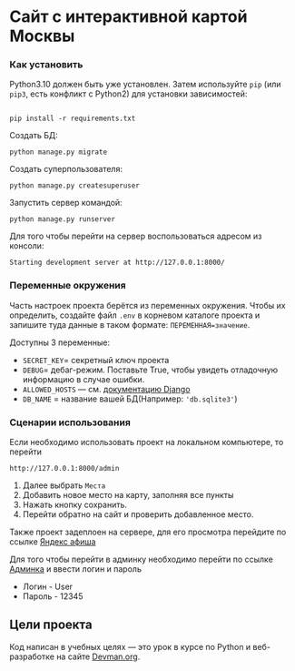 # Сайт с интерактивной картой Москвы


### Как установить

Python3.10 должен быть уже установлен. Затем используйте `pip` (или `pip3`, есть конфликт с Python2) для установки зависимостей:

```

pip install -r requirements.txt

```

Создать БД:
```
python manage.py migrate
```
Создать суперпользователя:
```
python manage.py createsuperuser
```
Запустить сервер командой:
```
python manage.py runserver
```

Для того чтобы перейти на сервер воспользоваться адресом из консоли:
```
Starting development server at http://127.0.0.1:8000/      
```
### Переменные окружения

Часть настроек проекта берётся из переменных окружения. Чтобы их определить, создайте файл `.env` в корневом каталоге проекта и 
запишите туда данные в таком формате: `ПЕРЕМЕННАЯ=значение`.

Доступны 3 переменные:
- `SECRET_KEY`= секретный ключ проекта
- `DEBUG`= дебаг-режим. Поставьте True, чтобы увидеть отладочную информацию в случае ошибки.
- `ALLOWED_HOSTS` — см. [документацию Django](https://docs.djangoproject.com/en/3.1/ref/settings/#allowed-hosts)
- `DB_NAME` = название вашей БД(Например: `'db.sqlite3'`)
### Сценарии использования

Если необходимо использовать проект на локальном компьютере, то перейти
```
http://127.0.0.1:8000/admin      
```
1. Далее выбрать `Места`
2. Добавить новое место на карту, заполняя все пункты
3. Нажать кнопку сохранить.
4. Перейти обратно на сайт и проверить добавленное место.

Также проект задеплоен на сервере, для его просмотра перейдите по ссылке [Яндекс афиша](https://artemzinukov.pythonanywhere.com/)

Для того чтобы перейти в админку необходимо перейти по ссылке [Админка](https://artemzinukov.pythonanywhere.com/admin/) и ввести логин и пароль

- Логин - User
- Пароль - 12345

## Цели проекта

Код написан в учебных целях — это урок в курсе по Python и веб-разработке на сайте [Devman.org](https://dvmn.org).